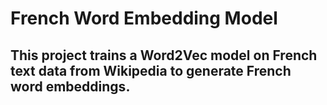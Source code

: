 # French Word Embedding Model
## This project trains a Word2Vec model on French text data from Wikipedia to generate French word embeddings.
